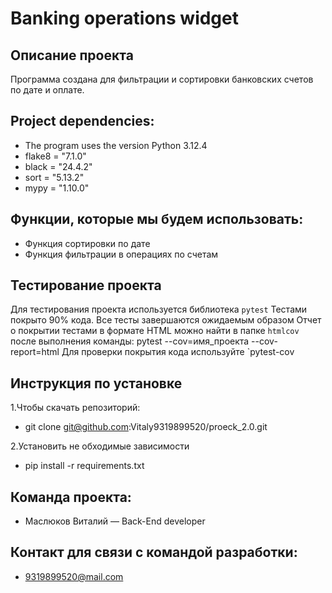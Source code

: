 # Banking operations widget

## Описание проекта
Программа создана для фильтрации и сортировки банковских счетов по дате и оплате.

## Project dependencies:
* The program uses the version Python 3.12.4
* flake8 = "7.1.0"
* black = "24.4.2"
* sort = "5.13.2"
* mypy = "1.10.0"

## Функции, которые мы будем использовать:
* Функция сортировки по дате
* Функция фильтрации в операциях по счетам

## Тестирование проекта
Для тестирования проекта используется библиотека `pytest`
Тестами покрыто 90% кода. Все тесты завершаются ожидаемым образом
Отчет о покрытии тестами в формате HTML можно найти в папке `htmlcov` после выполнения команды:
pytest --cov=имя_проекта --cov-report=html
Для проверки покрытия кода используйте `pytest-cov

## Инструкция по установке
1.Чтобы скачать репозиторий:
* git clone git@github.com:Vitaly9319899520/proeck_2.0.git

2.Установить не обходимые зависимости
* pip install -r requirements.txt

## Команда проекта:
* Маслюков Виталий — Back-End developer

## Контакт для связи с командой разработки:
* 9319899520@mail.com

